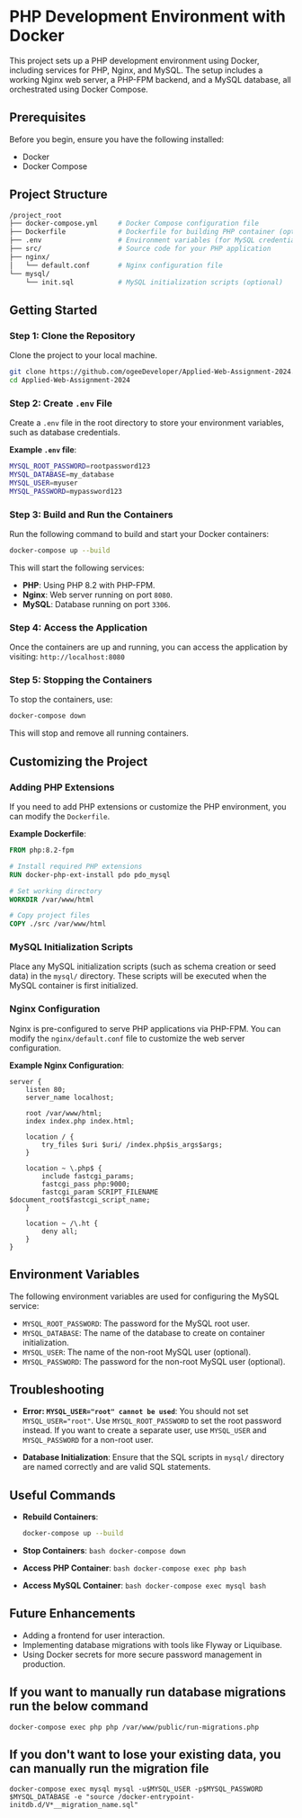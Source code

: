 # PHP Development Environment with Docker

This project sets up a PHP development environment using Docker, including services for PHP, Nginx, and MySQL. The setup includes a working Nginx web server, a PHP-FPM backend, and a MySQL database, all orchestrated using Docker Compose.

## Prerequisites

Before you begin, ensure you have the following installed:

- Docker
- Docker Compose

## Project Structure

```bash
/project_root
├── docker-compose.yml     # Docker Compose configuration file
├── Dockerfile             # Dockerfile for building PHP container (optional)
├── .env                   # Environment variables (for MySQL credentials)
├── src/                   # Source code for your PHP application
├── nginx/
│   └── default.conf       # Nginx configuration file
└── mysql/
    └── init.sql           # MySQL initialization scripts (optional)

```

## Getting Started

### Step 1: Clone the Repository

Clone the project to your local machine.

```bash
git clone https://github.com/ogeeDeveloper/Applied-Web-Assignment-2024.git
cd Applied-Web-Assignment-2024

```

### Step 2: Create `.env` File

Create a `.env` file in the root directory to store your environment variables, such as database credentials.

**Example `.env` file**:
```bash
MYSQL_ROOT_PASSWORD=rootpassword123
MYSQL_DATABASE=my_database
MYSQL_USER=myuser
MYSQL_PASSWORD=mypassword123
```

### Step 3: Build and Run the Containers

Run the following command to build and start your Docker containers:

```bash
docker-compose up --build

```

This will start the following services:

- **PHP**: Using PHP 8.2 with PHP-FPM.
- **Nginx**: Web server running on port `8080`.
- **MySQL**: Database running on port `3306`.

### Step 4: Access the Application

Once the containers are up and running, you can access the application by visiting:
```http://localhost:8080```

### Step 5: Stopping the Containers

To stop the containers, use:
```bash
docker-compose down
```

This will stop and remove all running containers.

## Customizing the Project

### Adding PHP Extensions

If you need to add PHP extensions or customize the PHP environment, you can modify the `Dockerfile`.

**Example Dockerfile**:
```Dockerfile
FROM php:8.2-fpm

# Install required PHP extensions
RUN docker-php-ext-install pdo pdo_mysql

# Set working directory
WORKDIR /var/www/html

# Copy project files
COPY ./src /var/www/html
```

### MySQL Initialization Scripts

Place any MySQL initialization scripts (such as schema creation or seed data) in the `mysql/` directory. These scripts will be executed when the MySQL container is first initialized.

### Nginx Configuration

Nginx is pre-configured to serve PHP applications via PHP-FPM. You can modify the `nginx/default.conf` file to customize the web server configuration.

**Example Nginx Configuration**:
```nginx
server {
    listen 80;
    server_name localhost;

    root /var/www/html;
    index index.php index.html;

    location / {
        try_files $uri $uri/ /index.php$is_args$args;
    }

    location ~ \.php$ {
        include fastcgi_params;
        fastcgi_pass php:9000;
        fastcgi_param SCRIPT_FILENAME $document_root$fastcgi_script_name;
    }

    location ~ /\.ht {
        deny all;
    }
}
```

## Environment Variables

The following environment variables are used for configuring the MySQL service:

- `MYSQL_ROOT_PASSWORD`: The password for the MySQL root user.
- `MYSQL_DATABASE`: The name of the database to create on container initialization.
- `MYSQL_USER`: The name of the non-root MySQL user (optional).
- `MYSQL_PASSWORD`: The password for the non-root MySQL user (optional).

## Troubleshooting

- **Error: `MYSQL_USER="root" cannot be used`**: You should not set `MYSQL_USER="root"`. Use `MYSQL_ROOT_PASSWORD` to set the root password instead. If you want to create a separate user, use `MYSQL_USER` and `MYSQL_PASSWORD` for a non-root user.
    
- **Database Initialization**: Ensure that the SQL scripts in `mysql/` directory are named correctly and are valid SQL statements.
    

## Useful Commands

- **Rebuild Containers**:
  ```bash
  docker-compose up --build
  ```
- **Stop Containers**:
  ```bash docker-compose down ```

- **Access PHP Container**:
  ```bash docker-compose exec php bash```

- **Access MySQL Container**:
  ```bash docker-compose exec mysql bash```

## Future Enhancements

- Adding a frontend for user interaction.
- Implementing database migrations with tools like Flyway or Liquibase.
- Using Docker secrets for more secure password management in production.

## If you want to manually run database migrations run the below command
```
docker-compose exec php php /var/www/public/run-migrations.php
```

## If you don't want to lose your existing data, you can manually run the migration file
```
docker-compose exec mysql mysql -u$MYSQL_USER -p$MYSQL_PASSWORD $MYSQL_DATABASE -e "source /docker-entrypoint-initdb.d/V*__migration_name.sql"
```